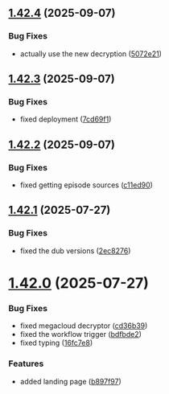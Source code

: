 ## [1.42.4](https://github.com/ghoshRitesh12/aniwatch-api/compare/1.42.3...1.42.4) (2025-09-07)


### Bug Fixes

* actually use the new decryption ([5072e21](https://github.com/ghoshRitesh12/aniwatch-api/commit/5072e21b0e49856afb7c02e1e4dec716fbe99d20))



## [1.42.3](https://github.com/ghoshRitesh12/aniwatch-api/compare/1.42.2...1.42.3) (2025-09-07)


### Bug Fixes

* fixed deployment ([7cd69f1](https://github.com/ghoshRitesh12/aniwatch-api/commit/7cd69f14aa1098237321fb695a476bb579dc0cdf))



## [1.42.2](https://github.com/ghoshRitesh12/aniwatch-api/compare/1.42.1...1.42.2) (2025-09-07)


### Bug Fixes

* fixed getting episode sources ([c11ed90](https://github.com/ghoshRitesh12/aniwatch-api/commit/c11ed90b94b5a1decdf832bdaaca4ca9647033cf))



## [1.42.1](https://github.com/ghoshRitesh12/aniwatch-api/compare/1.42.0...1.42.1) (2025-07-27)


### Bug Fixes

* fixed the dub versions ([2ec8276](https://github.com/ghoshRitesh12/aniwatch-api/commit/2ec8276e380ee0558e99bb7380e8a4105ad411e3))



# [1.42.0](https://github.com/ghoshRitesh12/aniwatch-api/compare/v1.40.3...1.42.0) (2025-07-27)


### Bug Fixes

* fixed megacloud decryptor ([cd36b39](https://github.com/ghoshRitesh12/aniwatch-api/commit/cd36b3967eac9c457ed2060170a5af60676bddfa))
* fixed the workflow trigger ([bdfbde2](https://github.com/ghoshRitesh12/aniwatch-api/commit/bdfbde2bb5a7cc3631597cba4309e28a4e375fb7))
* fixed typing ([16fc7e8](https://github.com/ghoshRitesh12/aniwatch-api/commit/16fc7e8efaef755132c688687d5a83654087d6bb))


### Features

* added landing page ([b897f97](https://github.com/ghoshRitesh12/aniwatch-api/commit/b897f976e251c299afc13987a471f2d1cde48ff0))



